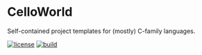 # CelloWorld
Self-contained project templates for (mostly) C-family languages.

[![license](https://img.shields.io/github/license/auneri/CelloWorld.svg)](https://github.com/auneri/CelloWorld/blob/master/LICENSE.md)
[![build](https://img.shields.io/travis/auneri/CelloWorld.svg)](https://travis-ci.org/auneri/CelloWorld)
